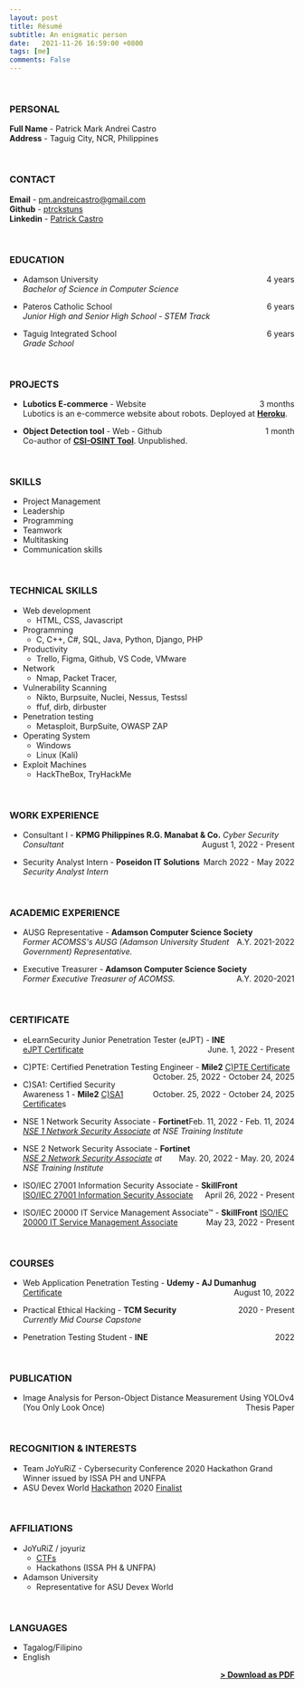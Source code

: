 ```yaml
---
layout: post
title: Résumé
subtitle: An enigmatic person
date:   2021-11-26 16:59:00 +0800
tags: [me]
comments: False
---
```


<br>

### PERSONAL
**Full Name** - Patrick Mark Andrei Castro <br>
**Address** - Taguig City, NCR, Philippines

<br>

### CONTACT
**Email** - pm.andreicastro@gmail.com <br>
**Github** - <a href="https://github.com/ptrckstuns">ptrckstuns</a> <br>
**Linkedin** - <a href="https://in.linkedin.com/in/ptrckstuns">Patrick Castro</a>

<br>

### EDUCATION
- Adamson University <span style="float: right; ">4 years</span>  
  *Bachelor of Science in Computer Science* <br>

- Pateros Catholic School <span style="float: right; ">6 years</span>  
  *Junior High and Senior High School - STEM Track* <br>

- Taguig Integrated School <span style="float: right; ">6 years</span>  
  *Grade School* <br>

<br>

### PROJECTS
- **Lubotics E-commerce** - Website <span style="float: right; ">3 months</span>  
  Lubotics is an e-commerce website about robots. Deployed at <strong><a href="http://lubotics.herokuapp.com">Heroku</a></strong>.

- **Object Detection tool** - Web - Github <span style="float: right; ">1 month</span>  
  Co-author of <strong><a href="https://github.com/aerasmo/csi-osint-tool">CSI-OSINT Tool</a></strong>. Unpublished.

<br>

### SKILLS
- Project Management
- Leadership
- Programming
- Teamwork
- Multitasking
- Communication skills

<br>

### TECHNICAL SKILLS
- Web development
  - HTML, CSS, Javascript
- Programming
  - C, C++, C#, SQL, Java, Python, Django, PHP
- Productivity
  - Trello, Figma, Github, VS Code, VMware
- Network
  - Nmap, Packet Tracer, 
- Vulnerability Scanning
  - Nikto, Burpsuite, Nuclei, Nessus, Testssl
  - ffuf, dirb, dirbuster
- Penetration testing
  - Metasploit, BurpSuite, OWASP ZAP
- Operating System
  - Windows
  - Linux (Kali)
- Exploit Machines
  - HackTheBox, TryHackMe

<br>

### WORK EXPERIENCE

- Consultant I - **KPMG Philippines R.G. Manabat & Co.** <span style="float: right; ">August 1, 2022 - Present</span> 
  *Cyber Security Consultant* 

- Security Analyst Intern - **Poseidon IT Solutions** <span style="float: right; ">March 2022 - May 2022</span>  
  *Security Analyst Intern*

<br>

### ACADEMIC EXPERIENCE

- AUSG Representative - **Adamson Computer Science Society** <span style="float: right; ">A.Y. 2021-2022</span>  
  *Former ACOMSS's AUSG (Adamson University Student Government) Representative.*

- Executive Treasurer - **Adamson Computer Science Society** <span style="float: right; ">A.Y. 2020-2021</span>  
  *Former Executive Treasurer of ACOMSS.*

<br>

### CERTIFICATE
- eLearnSecurity Junior Penetration Tester (eJPT) - **INE** <span style="float: right; ">June. 1, 2022 - Present</span>  
[eJPT Certificate](https://verified.elearnsecurity.com/certificates/2168a058-8b0a-4429-a23f-c695dc26361a)

- C)PTE: Certified Penetration Testing Engineer - **Mile2** <span style="float: right; ">October. 25, 2022 - October 24, 2025</span>
[C)PTE Certificate](https://www.mile2.com/certificates/mile2-certificate-template/?quiz=7876&cert-nonce=758fd29726&time=1666806228)

- C)SA1: Certified Security Awareness 1 - **Mile2** <span style="float: right; ">October. 25, 2022 - October 24, 2025</span>
[C)SA1 Certificate](https://www.mile2.com/certificates/mile2-certificate-template/?quiz=13726&cert-nonce=d4eee278d0&time=1666714561)s

- NSE 1 Network Security Associate - **Fortinet** <span style="float: right; ">Feb. 11, 2022 - Feb. 11, 2024</span>  
*[NSE 1 Network Security Associate](https://training.fortinet.com/mod/customcert/verify_certificate.php) at NSE Training Institute*

- NSE 2 Network Security Associate - **Fortinet** <span style="float: right; ">May. 20, 2022 - May. 20, 2024</span>  
*[NSE 2 Network Security Associate](https://training.fortinet.com/mod/customcert/verify_certificate.php) at NSE Training Institute*

- ISO/IEC 27001 Information Security Associate - **SkillFront** <span style="float: right; ">April 26, 2022 - Present</span>  
[ISO/IEC 27001 Information Security Associate](https://www.skillfront.com/Badges/61166108718252)

- ISO/IEC 20000 IT Service Management Associate™ - **SkillFront** <span style="float: right; ">May 23, 2022 - Present</span> 
[ISO/IEC 20000 IT Service Management Associate](https://www.skillfront.com/Badges/01071034286492) 

<br>

### COURSES
- Web Application Penetration Testing - **Udemy - AJ Dumanhug** <span style="float: right;">August 10, 2022</span>  
[Certificate](https://www.udemy.com/certificate/UC-1a3924a8-6fdc-45ea-ae03-813c3b519577/)

- Practical Ethical Hacking - **TCM Security** <span style="float: right;">2020 - Present</span>  
*Currently Mid Course Capstone*

- Penetration Testing Student - **INE** <span style="float: right;">2022</span>  

<br>

### PUBLICATION
- Image Analysis for Person-Object Distance Measurement Using YOLOv4 (You Only Look Once) <span style="float: right; ">Thesis Paper</span>

<br>

### RECOGNITION & INTERESTS
- Team JoYuRiZ - Cybersecurity Conference 2020 Hackathon Grand Winner issued by ISSA PH and UNFPA
- ASU Devex World <a href="https://pages.devex.com/devex-world-2020-hackathon.html">Hackathon</a> 2020 <a href="https://youtu.be/ZoB3PmofY2s">Finalist</a>

<br>

### AFFILIATIONS
- JoYuRiZ / joyuriz
  - <a href="https://ctftime.org/team/163844">CTFs</a>
  - Hackathons (ISSA PH & UNFPA)
- Adamson University 
  - Representative for ASU Devex World

<br>

### LANGUAGES
- Tagalog/Filipino
- English

<span style="float: right; "><a href="{{ '/assets/pdf/resume.pdf' | prepend: site.baseurl }}"><strong>> Download as PDF</strong></a> </span>
<br>